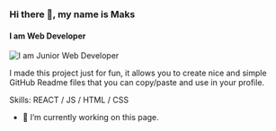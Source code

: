 ### Hi there 👋, my name is Maks
#### I am Web Developer
![I am Junior Web Developer](https://cdn.pixabay.com/photo/2016/11/30/20/58/programming-1873854_960_720.png)

I made this project just for fun, it allows you to create nice and simple GitHub Readme files that you can copy/paste and use in your profile.

Skills: REACT / JS / HTML / CSS

- 🔭 I’m currently working on this page. 





